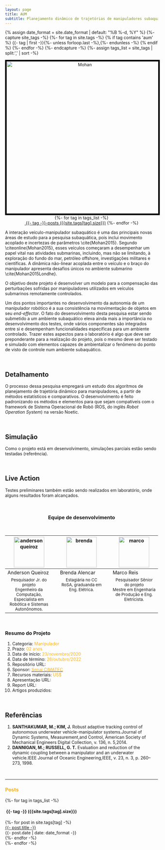 ```yaml
---
layout: page
title: AUM
subtitle: Planejamento dinâmico de trajetórias de manipuladores subaquáticos
---
```

{% assign date_format = site.date_format | default: "%B %-d, %Y" %}
{%- capture site_tags -%}
    {%- for tag in site.tags -%}
      {% if tag contains 'aum' %}
        {{- tag | first -}}{%- unless forloop.last -%},{%- endunless -%}
      {% endif %} 
    {%- endfor -%}
{%- endcapture -%}
{%- assign tags_list = site_tags | split:',' | sort -%}

<center><img style="border:5px solid black;" src="{{ 'assets/img/aum/mohan-model.png' | relative_url }}" text-align=center width="500" alt="Mohan" /><br></center>

<div class="before-content">
  <center>
    {%- for tag in tags_list -%}
      <br>
      <a href="#{{- tag -}}" class="btn btn-primary tag-btn"><i class="fas fa-tag" aria-hidden="true"></i>&nbsp;{{- tag -}}-posts&nbsp;({{site.tags[tag].size}})</a>
    {%- endfor -%}
  </center>    
  <!--hr class="mark"-->
</div>

<!-- ## Introdução -->

A interação veículo-manipulador subaquático é uma das principais novas áreas de estudo para a pesquisa subaquática, pois inclui movimento acoplado e incertezas de parâmetros \cite{Mohan2015}. Segundo \citeonline{Mohan2015}, esses veículos começaram a desempenhar um papel vital nas atividades submarinas, incluindo, mas não se limitando, à exploração do fundo do mar, petróleo offshore, investigações militares e científicas. A dinâmica não-linear acoplada entre o veículo e o braço do manipulador apresenta desafios únicos no ambiente submarino \cite{Mohan2015Londhe}.

O objetivo deste projeto é desenvolver um modelo para a compensação das perturbações sofridas por manipuladores utilizados em veículos submarinos remotamente controlados.

Um dos pontos importantes no desenvolvimento da autonomia de um manipulador robótico é a sua consistência na movimentação de objetos em seu *end-effector*. O fato do desenvolvimento desta pesquisa estar sendo submetido a um ambiente subaquático eleva ainda mais a importância no desenvolvimento dos testes, onde vários componentes são integrados entre si e desempenham funcionalidades específicas para um ambiente controlado. Trazer estes aspectos para o laboratório é algo que deve ser preponderante para a realização do projeto, pois o mesmo deve ser testado e simulado com elementos capazes de ambientalizar o fenômeno do ponto de visto de controle num ambiente subaquático. 

<br>

<!-- detalhamento -->

## Detalhamento
O processo dessa pesquisa empregará um estudo dos algoritmos de planejamento de trajetória dinâmico para manipuladores, a partir de métodos estatísticos e comparativos. O desenvolvimento é feito padronizando os métodos e elementos para que sejam compatíveis com o framework de Sistema Operacional de Robô (ROS, do inglês *Robot Operation System*) na versão Noetic. 

<br>

## Simulação
Como o projeto está em desenvolvimento, simulações parciais estão sendo testadas (referência).

<br>

## Live Action
Testes preliminares também estão sendo realizados em laboratório, onde alguns resultados foram alcançados.

<br>

<!-- equipe -->
<center><h3 class="post-title">Equipe de desenvolvimento</h3><br/></center>
<div class="row">
  <div class=" col-xl-auto offset-xl-0 col-lg-4 offset-lg-0">
    <table class="table-borderless highlight">
      <thead>
        <tr>
          <th><center><img src="{{ 'assets/img/people/andersonvale-1.png' | relative_url }}" width="100" alt="andersonqueiroz" class="img-fluid rounded-circle" /></center></th>
          <th></th>
          <th><center><img src="{{ 'assets/img/people/brendaalencar-1.png' | relative_url }}" width="100" alt="brenda" class="img-fluid rounded-circle"/></center></th>
          <th></th>
          <th><center><img src="{{ 'assets/img/people/marcoreis8b&w-1.png' | relative_url }}" width="100" alt="marco" class="img-fluid rounded-circle"/></center></th>
        </tr>
      </thead>
      <tbody>
        <tr class="font-weight-bolder" style="text-align: center margin-top: 0">
          <td width="33.33%">Anderson Queiroz</td>
          <td></td>
          <td width="33.33%">Brenda Alencar</td>
          <td></td>
          <td width="33.33%">Marco Reis</td>
        </tr>
        <tr style="text-align: center" >
          <td style="vertical-align: top"><small>Pesquisador Jr. do projeto <br>Engenheiro da Computação, Especialista em Robótica e Sistemas Autonônomos.</small></td>
          <td></td>
          <td style="vertical-align: top"><small>Estagiária no CC RoSA, graduanda em Eng. Elétrica.</small></td>
          <td></td>
          <td style="vertical-align: top"><small>Pesquisador Sênior do projeto <br>Mestre em Engenharia de Produção e Eng. Eletricista.</small></td>
        </tr>
      </tbody>
    </table>
  </div>
</div>

<br>

### Resumo do Projeto
1. Categoria: <font color="#fbb117">Manipulador</font>
2. Prazo: <font color="#fbb117">02 anos</font>
3. Data de início: <font color="#fbb117">23/novembro/2020</font>
4. Data de término: <font color="#fbb117">28/outubro/2022</font>
5. Repositório URL: 
6. Sponsor: <a href="http://www.senaicimatec.com.br/en/"><font color="#fbb117">Senai CIMATEC</font></a>
7. Recursos materiais: <font color="#fbb117">US$</font>
8. Apresentação URL:
9. Report URL: 
10. Artigos produzidos: 

<br>

## Referências
1. **SANTHAKUMAR, M.;  KIM, J.** Robust adaptive tracking control of autonomous underwater vehicle-manipulator systems.Journal  of  Dynamic  Systems,  Measurement,and Control, American Society of Mechanical Engineers Digital Collection, v. 136, n. 5,2014.  
1. **DANNIGAN, M.; RUSSELL, G. T.** Evaluation and reduction of the dynamic coupling between a manipulator and an underwater vehicle.IEEE Journal of Oceanic Engineering,IEEE, v. 23, n. 3, p. 260–273, 1998.   


<br>
<hr class="mark">
<div id="full-tags-list">
<h3 class="post-title"><font color="#fbb117">Posts</font></h3>
  {%- for tag in tags_list -%}
      <h4 id="{{- tag -}}" class="linked-section">
          <i class="fas fa-tag" aria-hidden="true"></i>
          &nbsp;{{- tag -}}&nbsp;({{site.tags[tag].size}})
      </h4>
      <div class="post-list">
          {%- for post in site.tags[tag] -%}
              <div class="tag-entry">
                  <a href="{{ post.url | relative_url }}">{{- post.title -}}</a>
                  <div class="entry-date">
                      <time datetime="{{- post.date | date_to_xmlschema -}}">{{- post.date | date: date_format -}}</time>
                  </div>
              </div>
          {%- endfor -%}
      </div>
  {%- endfor -%}
</div>